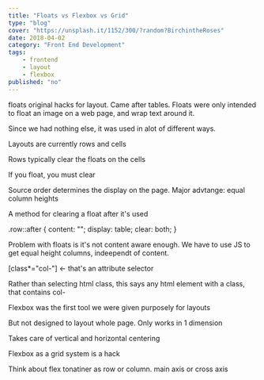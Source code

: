 ```yaml
---
title: "Floats vs Flexbox vs Grid"
type: "blog"
cover: "https://unsplash.it/1152/300/?random?BirchintheRoses"
date: 2018-04-02
category: "Front End Development"
tags:
    - frontend
    - layout
    - flexbox
published: "no"
---
```


floats original hacks for layout. Came after tables. Floats were only intended to float an image on a web page, and wrap text around it.

Since we had nothing else, it was used in alot of different ways.

Layouts are currently rows and cells

Rows typically clear the floats on the cells

If you float, you must clear

Source order determines the display on the page. Major advtange: equal column heights

A method for clearing a float after it's used

.row::after {
	content: "";
	display: table;
	clear: both;
}

Problem with floats is it's not content aware enough. We have to use JS to get equal height columns, indeependt of content. 

[class*="col-"] <- that's an attribute selector


Rather than selecting html class, this says any html element with a class, that contains col- 



Flexbox was the first tool we were given purposely for layouts

But not designed to layout whole page. Only works in 1 dimension

Takes care of vertical and horizontal centering


Flexbox as a grid system is a hack

Think about flex tonatiner as row or column. main axis or cross axis

